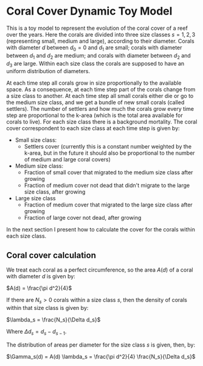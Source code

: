 # Coral Cover Dynamic Toy Model

This is a toy model to represent the evolution of the coral cover of a reef over the years. Here the corals are divided into three size classes $s = 1,2,3$ (representing small, medium and large), according to their diameter. Corals with diameter $d$ between $d_0 = 0$ and $d_1$ are small; corals with diameter between $d_1$ and $d_2$ are medium; and corals with diameter between $d_2$ and $d_3$ are large. Within each size class the corals are supposed to have an uniform distribution of diameters.

At each time step all corals grow in size proportionally to the available space. As a consequence, at each time step part of the corals change from a size class to another. At each time step all small corals either die or go to the medium size class, and we get a bundle of new small corals (called settlers). The number of settlers and how much the corals grow every time step are proportional to the k-area (which is the total area available for corals to live). For each size class there is a background mortality. The coral cover correspondent to each size class at each time step is given by:

- Small size class:
    - Settlers cover (currently this is a constant number weighted by the k-area, but in the future it should also be proportional to the number of medium and large coral covers)
- Medium size class:
    - Fraction of small cover that migrated to the medium size class after growing
    - Fraction of medium cover not dead that didn't migrate to the large size class, after growing
- Large size class
    - Fraction of medium cover that migrated to the large size class after growing
    - Fraction of large cover not dead, after growing

In the next section I present how to calculate the cover for the corals within each size class.

## Coral cover  calculation

We treat each coral as a perfect circumference, so the area $A(d)$ of a coral with diameter $d$ is given by:

$A(d) = \frac{\pi d^2}{4}$

If there are $N_s > 0$ corals within a size class $s$, then the density of corals within that size class is given by:

$\lambda_s = \frac{N_s}{\Delta d_s}$

Where $\Delta d_s = d_s - d_{s-1}$.

The distribution of areas per diameter for the size class $s$ is given, then, by:

$\Gamma_s(d) = A(d) \lambda_s = \frac{\pi d^2}{4} \frac{N_s}{\Delta d_s}$

<!-- ![image](https://latex.codecogs.com/gif.image?\int^{\infty}_{0}) -->

<!-- ![image](https://github.com/Zapiano/Coral-Cover-Dynamic-Toy-Model/assets/8040719/6e2601ea-e574-443a-95e4-5d79efc72b36) -->
